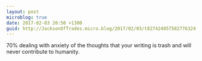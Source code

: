 ```yaml
---
layout: post
microblog: true
date: 2017-02-03 20:50 +1300
guid: http://JacksonOfTrades.micro.blog/2017/02/03/t827424057582776324.html
---
```

70% dealing with anxiety of the thoughts that your writing is trash and will never contribute to humanity.
